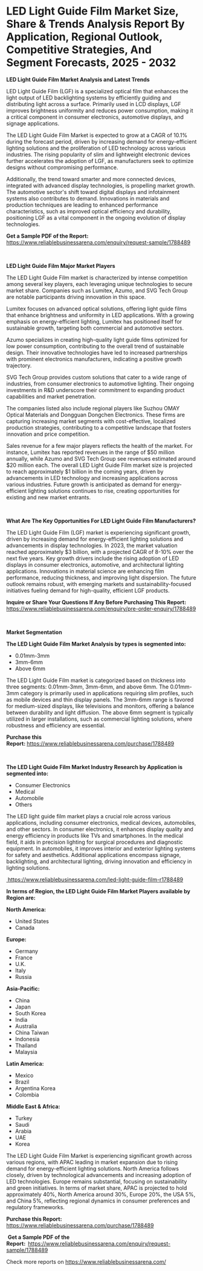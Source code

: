 <p><h1>LED Light Guide Film Market Size, Share & Trends Analysis Report By Application, Regional Outlook, Competitive Strategies, And Segment Forecasts, 2025 - 2032</h1></p><p><strong>LED Light Guide Film Market Analysis and Latest Trends</strong></p>
<p><p>LED Light Guide Film (LGF) is a specialized optical film that enhances the light output of LED backlighting systems by efficiently guiding and distributing light across a surface. Primarily used in LCD displays, LGF improves brightness uniformity and reduces power consumption, making it a critical component in consumer electronics, automotive displays, and signage applications.</p><p>The LED Light Guide Film Market is expected to grow at a CAGR of 10.1% during the forecast period, driven by increasing demand for energy-efficient lighting solutions and the proliferation of LED technology across various industries. The rising popularity of slim and lightweight electronic devices further accelerates the adoption of LGF, as manufacturers seek to optimize designs without compromising performance.</p><p>Additionally, the trend toward smarter and more connected devices, integrated with advanced display technologies, is propelling market growth. The automotive sector's shift toward digital displays and infotainment systems also contributes to demand. Innovations in materials and production techniques are leading to enhanced performance characteristics, such as improved optical efficiency and durability, positioning LGF as a vital component in the ongoing evolution of display technologies.</p></p>
<p><strong>Get a Sample PDF of the Report:&nbsp;</strong> <a href="https://www.reliablebusinessarena.com/enquiry/request-sample/1788489?utm_campaign=1892&utm_medium=2&utm_source=Github&utm_content=ia&utm_term=06042025&utm_id=led-light-guide-film">https://www.reliablebusinessarena.com/enquiry/request-sample/1788489</a></p>
<p>&nbsp;</p>
<p><strong>LED Light Guide Film Major Market Players</strong></p>
<p><p>The LED Light Guide Film market is characterized by intense competition among several key players, each leveraging unique technologies to secure market share. Companies such as Lumitex, Azumo, and SVG Tech Group are notable participants driving innovation in this space.</p><p>Lumitex focuses on advanced optical solutions, offering light guide films that enhance brightness and uniformity in LED applications. With a growing emphasis on energy-efficient lighting, Lumitex has positioned itself for sustainable growth, targeting both commercial and automotive sectors.</p><p>Azumo specializes in creating high-quality light guide films optimized for low power consumption, contributing to the overall trend of sustainable design. Their innovative technologies have led to increased partnerships with prominent electronics manufacturers, indicating a positive growth trajectory.</p><p>SVG Tech Group provides custom solutions that cater to a wide range of industries, from consumer electronics to automotive lighting. Their ongoing investments in R&D underscore their commitment to expanding product capabilities and market penetration.</p><p>The companies listed also include regional players like Suzhou OMAY Optical Materials and Dongguan Dongchen Electronics. These firms are capturing increasing market segments with cost-effective, localized production strategies, contributing to a competitive landscape that fosters innovation and price competition.</p><p>Sales revenue for a few major players reflects the health of the market. For instance, Lumitex has reported revenues in the range of $50 million annually, while Azumo and SVG Tech Group see revenues estimated around $20 million each. The overall LED Light Guide Film market size is projected to reach approximately $1 billion in the coming years, driven by advancements in LED technology and increasing applications across various industries. Future growth is anticipated as demand for energy-efficient lighting solutions continues to rise, creating opportunities for existing and new market entrants.</p></p>
<p>&nbsp;</p>
<p><strong>What Are The Key Opportunities For LED Light Guide Film Manufacturers?</strong></p>
<p><p>The LED Light Guide Film (LGF) market is experiencing significant growth, driven by increasing demand for energy-efficient lighting solutions and advancements in display technologies. In 2023, the market valuation reached approximately $3 billion, with a projected CAGR of 8-10% over the next five years. Key growth drivers include the rising adoption of LED displays in consumer electronics, automotive, and architectural lighting applications. Innovations in material science are enhancing film performance, reducing thickness, and improving light dispersion. The future outlook remains robust, with emerging markets and sustainability-focused initiatives fueling demand for high-quality, efficient LGF products.</p></p>
<p><strong>Inquire or Share Your Questions If Any Before Purchasing This Report:</strong> <a href="https://www.reliablebusinessarena.com/enquiry/pre-order-enquiry/1788489?utm_campaign=1892&utm_medium=2&utm_source=Github&utm_content=ia&utm_term=06042025&utm_id=led-light-guide-film">https://www.reliablebusinessarena.com/enquiry/pre-order-enquiry/1788489</a></p>
<p>&nbsp;</p>
<p><strong>Market Segmentation</strong></p>
<p><strong>The LED Light Guide Film Market Analysis by types is segmented into:</strong></p>
<p><ul><li>0.01mm-3mm</li><li>3mm-6mm</li><li>Above 6mm</li></ul></p>
<p><p>The LED Light Guide Film market is categorized based on thickness into three segments: 0.01mm-3mm, 3mm-6mm, and above 6mm. The 0.01mm-3mm category is primarily used in applications requiring slim profiles, such as mobile devices and thin display panels. The 3mm-6mm range is favored for medium-sized displays, like televisions and monitors, offering a balance between durability and light diffusion. The above 6mm segment is typically utilized in larger installations, such as commercial lighting solutions, where robustness and efficiency are essential.</p></p>
<p><strong>Purchase this Report:&nbsp;</strong><a href="https://www.reliablebusinessarena.com/purchase/1788489?utm_campaign=1892&utm_medium=2&utm_source=Github&utm_content=ia&utm_term=06042025&utm_id=led-light-guide-film">https://www.reliablebusinessarena.com/purchase/1788489</a></p>
<p>&nbsp;</p>
<p><strong>The LED Light Guide Film Market Industry Research by Application is segmented into:</strong></p>
<p><ul><li>Consumer Electronics</li><li>Medical</li><li>Automobile</li><li>Others</li></ul></p>
<p><p>The LED light guide film market plays a crucial role across various applications, including consumer electronics, medical devices, automobiles, and other sectors. In consumer electronics, it enhances display quality and energy efficiency in products like TVs and smartphones. In the medical field, it aids in precision lighting for surgical procedures and diagnostic equipment. In automobiles, it improves interior and exterior lighting systems for safety and aesthetics. Additional applications encompass signage, backlighting, and architectural lighting, driving innovation and efficiency in lighting solutions.</p></p>
<p><a href="https://www.reliablebusinessarena.com/led-light-guide-film-r1788489?utm_campaign=1892&utm_medium=2&utm_source=Github&utm_content=ia&utm_term=06042025&utm_id=led-light-guide-film">&nbsp;https://www.reliablebusinessarena.com/led-light-guide-film-r1788489</a></p>
<p><strong>In terms of Region, the LED Light Guide Film Market Players available by Region are:</strong></p>
<p>
    <p> <strong> North America: </strong>
        <ul>
            <li>United States</li>
            <li>Canada</li>
        </ul>
        </p> 
    <p> <strong> Europe: </strong>
        <ul>
            <li>Germany</li>
            <li>France</li>
            <li>U.K.</li>
            <li>Italy</li>
            <li>Russia</li>
        </ul>
        </p> 
    <p> <strong> Asia-Pacific: </strong>
        <ul>
            <li>China</li>
            <li>Japan</li>
            <li>South Korea</li>
            <li>India</li>
            <li>Australia</li>
            <li>China Taiwan</li>
            <li>Indonesia</li>
            <li>Thailand</li>
            <li>Malaysia</li>
        </ul>
        </p> 
    <p> <strong> Latin America: </strong>
        <ul>
            <li>Mexico</li>
            <li>Brazil</li>
            <li>Argentina Korea</li>
            <li>Colombia</li>
        </ul>
        </p> 
    <p> <strong> Middle East & Africa: </strong>
        <ul>
            <li>Turkey</li>
            <li>Saudi</li>
            <li>Arabia</li>
            <li>UAE</li>
            <li>Korea</li>
        </ul>
    </p>
    </p>
<p><p>The LED Light Guide Film Market is experiencing significant growth across various regions, with APAC leading in market expansion due to rising demand for energy-efficient lighting solutions. North America follows closely, driven by technological advancements and increasing adoption of LED technologies. Europe remains substantial, focusing on sustainability and green initiatives. In terms of market share, APAC is projected to hold approximately 40%, North America around 30%, Europe 20%, the USA 5%, and China 5%, reflecting regional dynamics in consumer preferences and regulatory frameworks.</p></p>
<p><strong>Purchase this Report: </strong><a href="https://www.reliablebusinessarena.com/purchase/1788489?utm_campaign=1892&utm_medium=2&utm_source=Github&utm_content=ia&utm_term=06042025&utm_id=led-light-guide-film">https://www.reliablebusinessarena.com/purchase/1788489</a></p>
<p>&nbsp;<strong>Get a Sample PDF of the Report:&nbsp;&nbsp;</strong><a href="https://www.reliablebusinessarena.com/enquiry/request-sample/1788489?utm_campaign=1892&utm_medium=2&utm_source=Github&utm_content=ia&utm_term=06042025&utm_id=led-light-guide-film">https://www.reliablebusinessarena.com/enquiry/request-sample/1788489</a></p>
<p><strong></strong></p>
<p>Check more reports on <a href="https://www.reliablebusinessarena.com/?utm_campaign=1892&utm_medium=2&utm_source=Github&utm_content=ia&utm_term=06042025&utm_id=led-light-guide-film">https://www.reliablebusinessarena.com/</a></p>